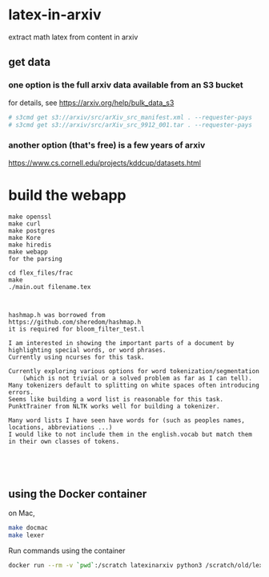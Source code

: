 # latex-in-arxiv
extract math latex from content in arxiv

## get data

### one option is the full arxiv data available from an S3 bucket
for details, see <https://arxiv.org/help/bulk_data_s3>
```bash
# s3cmd get s3://arxiv/src/arXiv_src_manifest.xml . --requester-pays  
# s3cmd get s3://arxiv/src/arXiv_src_9912_001.tar . --requester-pays  
```

### another option (that's free) is a few years of arxiv
<https://www.cs.cornell.edu/projects/kddcup/datasets.html>

# build the webapp 
```
make openssl  
make curl  
make postgres  
make Kore  
make hiredis
make webapp
for the parsing 

cd flex_files/frac  
make  
./main.out filename.tex  



hashmap.h was borrowed from 
https://github.com/sheredom/hashmap.h
it is required for bloom_filter_test.l 

I am interested in showing the important parts of a document by highlighting special words, or word phrases.
Currently using ncurses for this task.

Currently exploring various options for word tokenization/segmentation 
	(which is not trivial or a solved problem as far as I can tell).
Many tokenizers default to splitting on white spaces often introducing errors.
Seems like building a word list is reasonable for this task.
PunktTrainer from NLTK works well for building a tokenizer.

Many word lists I have seen have words for (such as peoples names, locations, abbreviations ...) 
I would like to not include them in the english.vocab but match them in their own classes of tokens. 





```

## using the Docker container
on Mac,
```bash
make docmac
make lexer
```

Run commands using the container 
```bash
docker run --rm -v `pwd`:/scratch latexinarxiv python3 /scratch/old/lexer_20220528.py /scratch/notebooks/hep-th/2003/0303118
```
